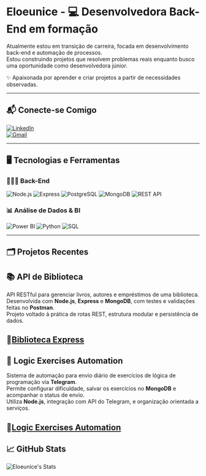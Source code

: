 
# Eloeunice - 💻 Desenvolvedora Back-End em formação

Atualmente estou em transição de carreira, focada em desenvolvimento back-end e automação de processos.  
Estou construindo projetos que resolvem problemas reais enquanto busco uma oportunidade como desenvolvedora júnior.

✨ Apaixonada por aprender e criar projetos a partir de necessidades observadas.

---

## 📬 Conecte-se Comigo

[![LinkedIn](https://img.shields.io/badge/LinkedIn-0077B5?style=for-the-badge&logo=linkedin&logoColor=white)](https://www.linkedin.com/in/eloiza-eunice-268391224/)  
[![Gmail](https://img.shields.io/badge/Gmail-333333?style=for-the-badge&logo=gmail&logoColor=red)](mailto:eloizaeunice25@gmail.com)  

---

## 🖥️ Tecnologias e Ferramentas  

### 👩🏽‍💻 Back-End  
![Node.js](https://img.shields.io/badge/Node.js-339933?style=for-the-badge&logo=nodedotjs&logoColor=white) ![Express](https://img.shields.io/badge/Express-000000?style=for-the-badge&logo=express&logoColor=white) ![PostgreSQL](https://img.shields.io/badge/PostgreSQL-316192?style=for-the-badge&logo=postgresql&logoColor=white) ![MongoDB](https://img.shields.io/badge/MongoDB-47A248?style=for-the-badge&logo=mongodb&logoColor=white) ![REST API](https://img.shields.io/badge/REST-02569B?style=for-the-badge&logo=rest&logoColor=white) 
### 📊 Análise de Dados & BI  
![Power BI](https://img.shields.io/badge/Power%20BI-F2C811?style=for-the-badge&logo=powerbi&logoColor=black) ![Python](https://img.shields.io/badge/Python-3776AB?style=for-the-badge&logo=python&logoColor=white) ![SQL](https://img.shields.io/badge/SQL-4479A1?style=for-the-badge&logo=postgresql&logoColor=white)  

---

## 🗂️ Projetos Recentes  

## 📚 **API de Biblioteca**  
API RESTful para gerenciar livros, autores e empréstimos de uma biblioteca.  
Desenvolvida com **Node.js**, **Express** e **MongoDB**, com testes e validações feitas no **Postman**.  
Projeto voltado à prática de rotas REST, estrutura modular e persistência de dados.

🔗[Biblioteca Express](https://github.com/Eloeunice/Biblioteca-Express)  
---

## 🚀 **Logic Exercises Automation**

Sistema de automação para envio diário de exercícios de lógica de programação via **Telegram**.  
Permite configurar dificuldade, salvar os exercícios no **MongoDB** e acompanhar o status de envio.  
Utiliza **Node.js**, integração com API do Telegram, e organização orientada a serviços.

🔗[Logic Exercises Automation](https://github.com/Eloeunice/logic-exercises-automation)
---

## 📈 GitHub Stats  

![Eloeunice's Stats](https://github-readme-stats.vercel.app/api?username=Eloeunice&theme=radical&show_icons=true&hide_border=true&count_private=true)

